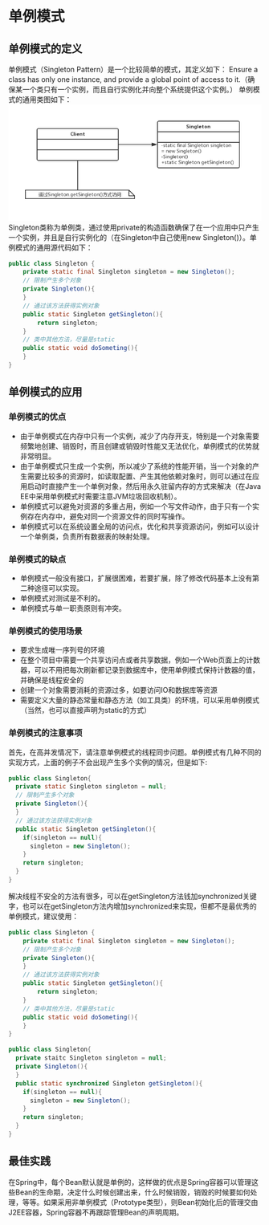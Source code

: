 # 单例模式
## 单例模式的定义
单例模式（Singleton Pattern）是一个比较简单的模式，其定义如下：
Ensure a class has only one instance, and provide a global point of access to it.（确保某一个类只有一个实例，而且自行实例化并向整个系统提供这个实例。）
单例模式的通用类图如下：
![](../image/363.png)
Singleton类称为单例类，通过使用private的构造函数确保了在一个应用中只产生一个实例，并且是自行实例化的（在Singleton中自己使用new Singleton()）。单例模式的通用源代码如下：
```java
public class Singleton {
    private static final Singleton singleton = new Singleton();
    // 限制产生多个对象
    private Singleton(){
    }
    // 通过该方法获得实例对象
    public static Singleton getSingleton(){
        return singleton;
    }
    // 类中其他方法，尽量是static
    public static void doSometing(){
    }
}
```

## 单例模式的应用
### 单例模式的优点
- 由于单例模式在内存中只有一个实例，减少了内存开支，特别是一个对象需要频繁地创建、销毁时，而且创建或销毁时性能又无法优化，单例模式的优势就非常明显。
- 由于单例模式只生成一个实例，所以减少了系统的性能开销，当一个对象的产生需要比较多的资源时，如读取配置、产生其他依赖对象时，则可以通过在应用启动时直接产生一个单例对象，然后用永久驻留内存的方式来解决（在Java EE中采用单例模式时需要注意JVM垃圾回收机制）。
- 单例模式可以避免对资源的多重占用，例如一个写文件动作，由于只有一个实例存在内存中，避免对同一个资源文件的同时写操作。
- 单例模式可以在系统设置全局的访问点，优化和共享资源访问，例如可以设计一个单例类，负责所有数据表的映射处理。

### 单例模式的缺点
- 单例模式一般没有接口，扩展很困难，若要扩展，除了修改代码基本上没有第二种途径可以实现。
- 单例模式对测试是不利的。
- 单例模式与单一职责原则有冲突。

### 单例模式的使用场景
- 要求生成唯一序列号的环境
- 在整个项目中需要一个共享访问点或者共享数据，例如一个Web页面上的计数器，可以不用把每次刷新都记录到数据库中，使用单例模式保持计数器的值，并确保是线程安全的
- 创建一个对象需要消耗的资源过多，如要访问IO和数据库等资源
- 需要定义大量的静态常量和静态方法（如工具类）的环境，可以采用单例模式（当然，也可以直接声明为static的方式）


### 单例模式的注意事项
首先，在高并发情况下，请注意单例模式的线程同步问题。单例模式有几种不同的实现方式，上面的例子不会出现产生多个实例的情况，但是如下:
```java
public class Singleton{
  private static Singleton singleton = null;
  // 限制产生多个对象
  private Singleton(){
  }
  // 通过该方法获得实例对象
  public static Singleton getSingleton(){
    if(singleton == null){
      singleton = new Singleton();
    }
    return singleton;
  }
}
```
解决线程不安全的方法有很多，可以在getSingleton方法钱加synchronized关键字，也可以在getSingleton方法内增加synchronized来实现，但都不是最优秀的单例模式，建议使用：
```java
public class Singleton {
    private static final Singleton singleton = new Singleton();
    // 限制产生多个对象
    private Singleton(){
    }
    // 通过该方法获得实例对象
    public static Singleton getSingleton(){
        return singleton;
    }
    // 类中其他方法，尽量是static
    public static void doSometing(){
    }
}
```
```java
public class Singleton{
  private staitc Singleton singleton = null;
  private Singleton(){
  }
  public static synchronized Singleton getSingleton(){
    if(singleton == null){
      singleton = new Singleton();
    }
    return singleton;
  }
}
```

## 最佳实践
在Spring中，每个Bean默认就是单例的，这样做的优点是Spring容器可以管理这些Bean的生命期，决定什么时候创建出来，什么时候销毁，销毁的时候要如何处理，等等。如果采用非单例模式（Prototype类型），则Bean初始化后的管理交由J2EE容器，Spring容器不再跟踪管理Bean的声明周期。